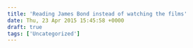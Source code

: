 ```yaml
---
title: 'Reading James Bond instead of watching the films'
date: Thu, 23 Apr 2015 15:45:58 +0000
draft: true
tags: ['Uncategorized']
---
```


